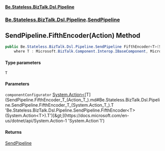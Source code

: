 #### [Be.Stateless.BizTalk.Dsl.Pipeline](README.md 'README')
### [Be.Stateless.BizTalk.Dsl.Pipeline](Be.Stateless.BizTalk.Dsl.Pipeline.md 'Be.Stateless.BizTalk.Dsl.Pipeline').[SendPipeline](SendPipeline.md 'Be.Stateless.BizTalk.Dsl.Pipeline.SendPipeline')

## SendPipeline.FifthEncoder<T>(Action<T>) Method

```csharp
public Be.Stateless.BizTalk.Dsl.Pipeline.SendPipeline FifthEncoder<T>(System.Action<T> componentConfigurator)
    where T : Microsoft.BizTalk.Component.Interop.IBaseComponent, Microsoft.BizTalk.Component.Interop.IPersistPropertyBag;
```
#### Type parameters

<a name='Be.Stateless.BizTalk.Dsl.Pipeline.SendPipeline.FifthEncoder_T_(System.Action_T_).T'></a>

`T`
#### Parameters

<a name='Be.Stateless.BizTalk.Dsl.Pipeline.SendPipeline.FifthEncoder_T_(System.Action_T_).componentConfigurator'></a>

`componentConfigurator` [System.Action&lt;](https://docs.microsoft.com/en-us/dotnet/api/System.Action-1 'System.Action`1')[T](SendPipeline.FifthEncoder_T_(Action_T_).md#Be.Stateless.BizTalk.Dsl.Pipeline.SendPipeline.FifthEncoder_T_(System.Action_T_).T 'Be.Stateless.BizTalk.Dsl.Pipeline.SendPipeline.FifthEncoder<T>(System.Action<T>).T')[&gt;](https://docs.microsoft.com/en-us/dotnet/api/System.Action-1 'System.Action`1')

#### Returns
[SendPipeline](SendPipeline.md 'Be.Stateless.BizTalk.Dsl.Pipeline.SendPipeline')
